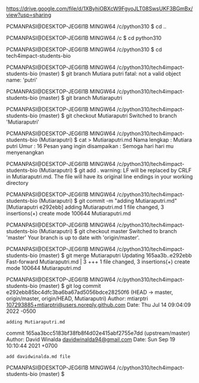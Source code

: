 https://drive.google.com/file/d/1XByhiOBXcW9FgyoJLT08SwsUKF3BGmBx/view?usp=sharing

PCMANPASI@DESKTOP-JEG6I1B MINGW64 /c/python310
$ cd ..

PCMANPASI@DESKTOP-JEG6I1B MINGW64 /c
$ cd python310

PCMANPASI@DESKTOP-JEG6I1B MINGW64 /c/python310
$ cd tech4impact-students-bio

PCMANPASI@DESKTOP-JEG6I1B MINGW64 /c/python310/tech4impact-students-bio (master)
$ git branch Mutiara putri
fatal: not a valid object name: 'putri'

PCMANPASI@DESKTOP-JEG6I1B MINGW64 /c/python310/tech4impact-students-bio (master)
$ git branch Mutiaraputri

PCMANPASI@DESKTOP-JEG6I1B MINGW64 /c/python310/tech4impact-students-bio (master)
$ git checkout Mutiaraputri
Switched to branch 'Mutiaraputri'

PCMANPASI@DESKTOP-JEG6I1B MINGW64 /c/python310/tech4impact-students-bio (Mutiaraputri)
$ cat > Mutiaraputri.md
Nama lengkap : Mutiara putri
Umur : 16
Pesan yang ingin disampaikan : Semoga hari hari mu menyenangkan

PCMANPASI@DESKTOP-JEG6I1B MINGW64 /c/python310/tech4impact-students-bio (Mutiaraputri)
$ git add .
warning: LF will be replaced by CRLF in Mutiaraputri.md.
The file will have its original line endings in your working directory

PCMANPASI@DESKTOP-JEG6I1B MINGW64 /c/python310/tech4impact-students-bio (Mutiaraputri)
$ git commit -m "adding Mutiaraputri.md"
[Mutiaraputri e292ebb] adding Mutiaraputri.md
 1 file changed, 3 insertions(+)
 create mode 100644 Mutiaraputri.md

PCMANPASI@DESKTOP-JEG6I1B MINGW64 /c/python310/tech4impact-students-bio (Mutiaraputri)
$ git checkout master
Switched to branch 'master'
Your branch is up to date with 'origin/master'.

PCMANPASI@DESKTOP-JEG6I1B MINGW64 /c/python310/tech4impact-students-bio (master)
$ git merge Mutiaraputri
Updating 165aa3b..e292ebb
Fast-forward
 Mutiaraputri.md | 3 +++
 1 file changed, 3 insertions(+)
 create mode 100644 Mutiaraputri.md

PCMANPASI@DESKTOP-JEG6I1B MINGW64 /c/python310/tech4impact-students-bio (master)
$ git log
commit e292ebb85bc4dfc3ba6ba67ad5056bdce28250f6 (HEAD -> master, origin/master, origin/HEAD, Mutiaraputri)
Author: mtiarptri <107293885+mtiarptri@users.noreply.github.com>
Date:   Thu Jul 14 09:04:09 2022 -0500

    adding Mutiaraputri.md

commit 165aa3bcc5183bf38fb8f4d02e415abf2755e7dd (upstream/master)
Author: David Winalda <davidwinalda94@gmail.com>
Date:   Sun Sep 19 10:10:44 2021 +0700

    add davidwinalda.md file

PCMANPASI@DESKTOP-JEG6I1B MINGW64 /c/python310/tech4impact-students-bio (master)
$


